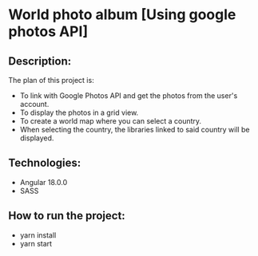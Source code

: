 # World photo album [Using google photos API]

## Description:

The plan of this project is: 
- To link with Google Photos API and get the photos from the user's account.
- To display the photos in a grid view.
- To create a world map where you can select a country.
- When selecting the country, the libraries linked to said country will be displayed.

## Technologies:
 - Angular 18.0.0
 - SASS

## How to run the project:
 - yarn install
 - yarn start
